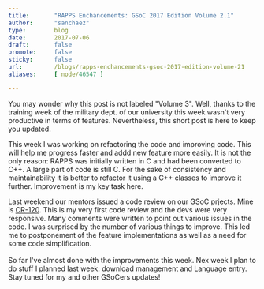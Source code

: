 ```yaml
---
title:       "RAPPS Enchancements: GSoC 2017 Edition Volume 2.1"
author:      "sanchaez"
type:        blog
date:        2017-07-06
draft:       false
promote:     false
sticky:      false
url:         /blogs/rapps-enchancements-gsoc-2017-edition-volume-21
aliases:     [ node/46547 ]

---
```


<p>You may wonder why this post is not labeled "Volume 3". Well, thanks to the training week of the military dept. of our university this week wasn't very productive in terms of features. Nevertheless, this short post is here to keep you updated.</p>
<p>This week I was working on refactoring the code and improving code. This will help me progress faster and addd new feature more easily. It is not the only reason: RAPPS was initially written in C and had been converted to C++. A large part of code is still C. For the sake of consistency and maintainability it is better to refactor it using a C++ classes to improve it further. Improvement is my key task here.</p>
<p>Last weekend our mentors issued a code review on our GSoC prjects. Mine is <a href="http://code.reactos.org/cru/CR-120">CR-120</a>. This is my very first code review and the devs were very responsive. Many comments were written to point out various issues in the code. I was surprised by the number of various things to improve. This led me to postponement of the feature implementations as well as a need for some code simplification.<br>
	<br>
	So far I've almost done with the improvements this week. Nex week I plan to do stuff I planned last week: download management and Language entry. Stay tuned for my and other GSoCers updates!</p>

